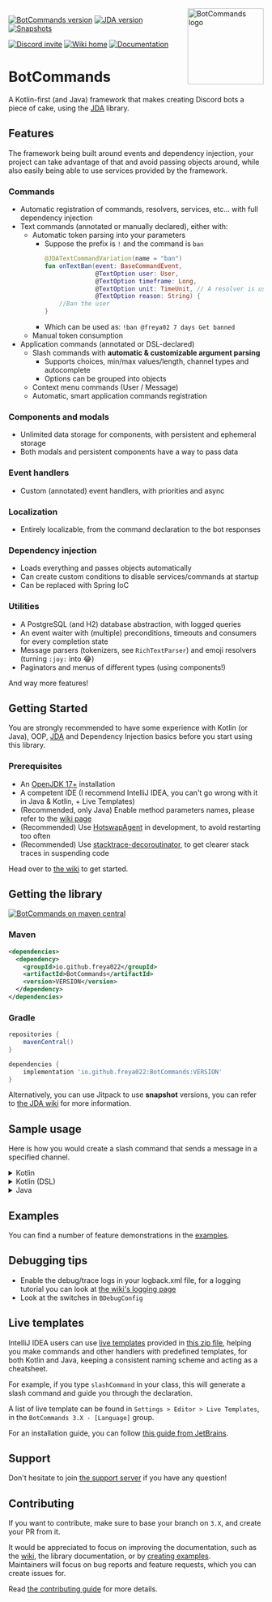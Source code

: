 [bc-maven-central-shield]: https://img.shields.io/maven-central/v/io.github.freya022/BotCommands?versionPrefix=3
[bc-maven-central-link]: https://mvnrepository.com/artifact/io.github.freya022/BotCommands/latest
[bc-jitpack-shield]: https://img.shields.io/badge/Snapshots-JitPack-blue
[bc-jitpack-link]: https://jitpack.io/#freya022/BotCommands
[bc-releases]: #getting-the-library
[jda-version]: https://img.shields.io/badge/JDA%20Version-5.0.0--beta.24+-important
[jda-releases]: https://github.com/discord-jda/JDA/releases
[discord-shield]: https://discord.com/api/guilds/848502702731165738/embed.png?style=shield
[discord-invite]: https://discord.gg/frpCcQfvTz
[kdoc-shield]: https://img.shields.io/badge/API_reference-KDoc-blue
[kdoc-link]: https://freya022.github.io/BotCommands/docs
[wiki-shield]: https://img.shields.io/badge/Wiki-Home-blue
[wiki-link]: https://freya022.github.io/BotCommands/3.X

<img align="right" src="assets/logo.svg" height="150" alt="BotCommands logo">

[![BotCommands version][bc-maven-central-shield]][bc-releases]
[![JDA version][jda-version]][jda-releases]
[![Snapshots][bc-jitpack-shield]][bc-jitpack-link]

[![Discord invite][discord-shield]][discord-invite]
[![Wiki home][wiki-shield]][wiki-link]
[![Documentation][kdoc-shield]][kdoc-link]

# BotCommands
A Kotlin-first (and Java) framework that makes creating Discord bots a piece of cake,
using the [JDA](https://github.com/discord-jda/JDA) library.

## Features
The framework being built around events and dependency injection,
your project can take advantage of that and avoid passing objects around, 
while also easily being able to use services provided by the framework. 

### Commands
* Automatic registration of commands, resolvers, services, etc... with full dependency injection
* Text commands (annotated or manually declared), either with:
  * Automatic token parsing into your parameters
    * Suppose the prefix is `!` and the command is `ban`
      ```kt
      @JDATextCommandVariation(name = "ban")
      fun onTextBan(event: BaseCommandEvent,
                    @TextOption user: User,
                    @TextOption timeframe: Long,
                    @TextOption unit: TimeUnit, // A resolver is used here
                    @TextOption reason: String) {
          //Ban the user
      }
      ```
    * Which can be used as: `!ban @freya02 7 days Get banned`
  * Manual token consumption
* Application commands (annotated or DSL-declared)
  * Slash commands with **automatic & customizable argument parsing**
    * Supports choices, min/max values/length, channel types and autocomplete
    * Options can be grouped into objects
  * Context menu commands (User / Message)
  * Automatic, smart application commands registration

### Components and modals
* Unlimited data storage for components, with persistent and ephemeral storage
* Both modals and persistent components have a way to pass data

### Event handlers
* Custom (annotated) event handlers, with priorities and async

### Localization
* Entirely localizable, from the command declaration to the bot responses

### Dependency injection
* Loads everything and passes objects automatically
* Can create custom conditions to disable services/commands at startup
* Can be replaced with Spring IoC

### Utilities
  * A PostgreSQL (and H2) database abstraction, with logged queries
  * An event waiter with (multiple) preconditions, timeouts and consumers for every completion state
  * Message parsers (tokenizers, see `RichTextParser`) and emoji resolvers (turning `:joy:` into 😂)
  * Paginators and menus of different types (using components!)

And way more features!

## Getting Started
You are strongly recommended to have some experience with Kotlin (or Java),
OOP, [JDA](https://github.com/discord-jda/JDA) and Dependency Injection basics before you start using this library.

### Prerequisites
* An [OpenJDK 17+](https://adoptium.net/temurin/releases/?version=21) installation
* A competent IDE (I recommend IntelliJ IDEA, you can't go wrong with it in Java & Kotlin, + Live Templates)
* (Recommended, only Java) Enable method parameters names, please refer to the [wiki page](https://freya022.github.io/BotCommands/3.X/using-commands/Inferred-option-names/)
* (Recommended) Use [HotswapAgent](https://github.com/HotswapProjects/HotswapAgent) in development, to avoid restarting too often
* (Recommended) Use [stacktrace-decoroutinator](https://github.com/Anamorphosee/stacktrace-decoroutinator), to get clearer stack traces in suspending code

Head over to [the wiki](https://freya022.github.io/BotCommands/3.X/setup/getting-started/) to get started.

## Getting the library
[![BotCommands on maven central][bc-maven-central-shield] ][bc-maven-central-link]
### Maven
```xml
<dependencies>
  <dependency>
    <groupId>io.github.freya022</groupId>
    <artifactId>BotCommands</artifactId>
    <version>VERSION</version>
  </dependency>
</dependencies>
```

### Gradle
```gradle
repositories {
    mavenCentral()
}

dependencies {
    implementation 'io.github.freya022:BotCommands:VERSION'
}
```

Alternatively, you can use Jitpack to use **snapshot** versions, 
you can refer to [the JDA wiki](https://jda.wiki/using-jda/using-new-features/) for more information.

## Sample usage
Here is how you would create a slash command that sends a message in a specified channel.
<details>
<summary>Kotlin</summary>

```kt
@Command
@RequiresComponents // Disables the command if components are not enabled
class SlashSay(private val buttons: Buttons) : ApplicationCommand() {
    @JDASlashCommand(name = "say", description = "Sends a message in a channel")
    suspend fun onSlashSay(
        event: GuildSlashEvent,
        @SlashOption(description = "Channel to send the message in") channel: TextChannel,
        @SlashOption(description = "What to say") content: String
    ) {
        event.reply_("Done!", ephemeral = true)
            .deleteDelayed(event.hook, 5.seconds)
            .queue()
        channel.sendMessage(content)
            .addActionRow(buttons.danger(EmojiUtils.resolveJDAEmoji("wastebasket")).ephemeral {
                bindTo { buttonEvent ->
                    buttonEvent.deferEdit().queue()
                    buttonEvent.hook.deleteOriginal().await()
                }
            })
            .await()
    }
}
```
</details>

<details>
<summary>Kotlin (DSL)</summary>

```kt
@Command
@RequiresComponents // Disables the command if components are not enabled
class SlashSay(private val buttons: Buttons) : GlobalApplicationCommandProvider {
    suspend fun onSlashSay(event: GuildSlashEvent, channel: TextChannel, content: String) {
        event.reply_("Done!", ephemeral = true)
            .deleteDelayed(event.hook, 5.seconds)
            .queue()
        channel.sendMessage(content)
            .addActionRow(buttons.danger(EmojiUtils.resolveJDAEmoji("wastebasket")).ephemeral {
                bindTo { buttonEvent ->
                    buttonEvent.deferEdit().queue()
                    buttonEvent.hook.deleteOriginal().await()
                }
            })
            .await()
    }

    override fun declareGlobalApplicationCommands(manager: GlobalApplicationCommandManager) {
        manager.slashCommand("say", function = ::onSlashSay) {
            description = "Sends a message in a channel"

            option("channel") {
                description = "Channel to send the message in"
            }

            option("content") {
                description = "What to say"
            }
        }
    }
}
```
</details>

<details>
<summary>Java</summary>

```java
@Command
@RequiresComponents // Disables the command if components are not enabled
public class SlashSay extends ApplicationCommand {
    private final Buttons buttons;
  
    public SlashSay(Buttons buttons) {
        this.buttons = buttons;
    }

    @JDASlashCommand(name = "say", description = "Sends a message in a channel")
    public void onSlashSay(
            GuildSlashEvent event,
            @SlashOption(description = "Channel to send the message in") TextChannel channel,
            @SlashOption(description = "What to say") String content
    ) {
        event.reply("Done!")
                .setEphemeral(true)
                .delay(Duration.ofSeconds(5))
                .flatMap(InteractionHook::deleteOriginal)
                .queue();

        final Button deleteButton = buttons.danger(EmojiUtils.resolveJDAEmoji("wastebasket")).ephemeral()
                .bindTo(buttonEvent -> {
                    buttonEvent.deferEdit().queue();
                    buttonEvent.getHook().deleteOriginal().queue();
                })
                .build();
        channel.sendMessage(content)
                .addActionRow(deleteButton)
                .queue();
    }
}
```
</details>

## Examples

You can find a number of feature demonstrations in the [examples](src/examples).

## Debugging tips

- Enable the debug/trace logs in your logback.xml file, for a logging tutorial you can look at [the wiki's logging page](https://freya022.github.io/BotCommands/3.X/setup/logging/)
- Look at the switches in `BDebugConfig`

## Live templates

IntelliJ IDEA users can use [live templates](https://www.jetbrains.com/help/idea/using-live-templates.html) provided in [this zip file](BotCommands%203.X%20Live%20Templates.zip),
helping you make commands and other handlers with predefined templates, for both Kotlin and Java, 
keeping a consistent naming scheme and acting as a cheatsheet.

For example, if you type `slashCommand` in your class, this will generate a slash command 
and guide you through the declaration.

A list of live template can be found in `Settings > Editor > Live Templates`,
in the `BotCommands 3.X - [Language]` group.

For an installation guide, you can follow [this guide from JetBrains](https://www.jetbrains.com/help/idea/sharing-live-templates.html#import).

## Support

Don't hesitate to join [the support server](https://discord.gg/frpCcQfvTz) if you have any question!

## Contributing
If you want to contribute, make sure to base your branch on `3.X`, and create your PR from it.

It would be appreciated to focus on improving the documentation,
such as the [wiki](wiki), the library documentation, or by [creating examples](src/examples).<br>
Maintainers will focus on bug reports and feature requests, which you can create issues for. 

Read [the contributing guide](.github/CONTRIBUTING.md) for more details.
